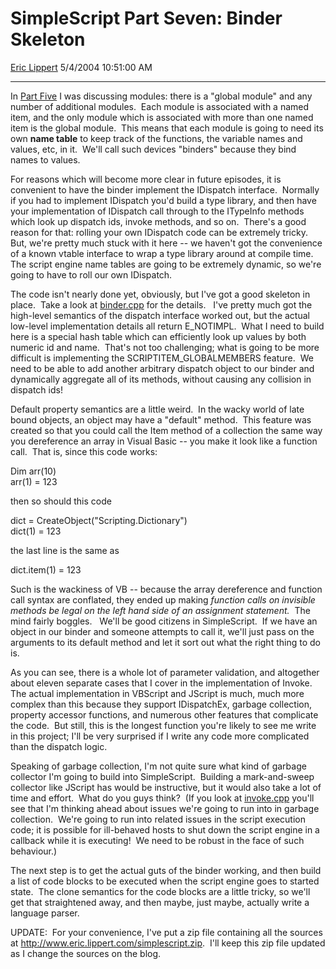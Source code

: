 # SimpleScript Part Seven: Binder Skeleton

[Eric Lippert](https://social.msdn.microsoft.com/profile/Eric%20Lippert) 5/4/2004 10:51:00 AM

-----

 

In [Part Five](/ericlippert/archive/2004/04/22/118585.aspx "http://blogs.msdn.com/ericlippert/archive/2004/04/22/118585.aspx") I was discussing modules: there is a "global module" and any number of additional modules.  Each module is associated with a named item, and the only module which is associated with more than one named item is the global module.  This means that each module is going to need its own **name table** to keep track of the functions, the variable names and values, etc, in it.  We'll call such devices "binders" because they bind names to values. 

For reasons which will become more clear in future episodes, it is convenient to have the binder implement the IDispatch interface.  Normally if you had to implement IDispatch you'd build a type library, and then have your implementation of IDispatch call through to the ITypeInfo methods which look up dispatch ids, invoke methods, and so on.  There's a good reason for that: rolling your own IDispatch code can be extremely tricky.  But, we're pretty much stuck with it here -- we haven't got the convenience of a known vtable interface to wrap a type library around at compile time.  The script engine name tables are going to be extremely dynamic, so we're going to have to roll our own IDispatch. 

The code isn't nearly done yet, obviously, but I've got a good skeleton in place.  Take a look at [binder.cpp](/ericlippert/articles/125805.aspx "http://blogs.msdn.com/ericlippert/articles/125805.aspx") for the details.   I've pretty much got the high-level semantics of the dispatch interface worked out, but the actual low-level implementation details all return E\_NOTIMPL.  What I need to build here is a special hash table which can efficiently look up values by both numeric id and name.  That's not too challenging; what is going to be more difficult is implementing the SCRIPTITEM\_GLOBALMEMBERS feature.  We need to be able to add another arbitrary dispatch object to our binder and dynamically aggregate all of its methods, without causing any collision in dispatch ids\!  

Default property semantics are a little weird.  In the wacky world of late bound objects, an object may have a "default" method.  This feature was created so that you could call the Item method of a collection the same way you dereference an array in Visual Basic -- you make it look like a function call.  That is, since this code works: 

Dim arr(10)  
arr(1) = 123 

then so should this code 

dict = CreateObject("Scripting.Dictionary")  
dict(1) = 123 

the last line is the same as 

dict.item(1) = 123 

Such is the wackiness of VB -- because the array dereference and function call syntax are conflated, they ended up making *function calls on invisible methods be legal on the left hand side of an assignment statement.*  The mind fairly boggles.   We'll be good citizens in SimpleScript.  If we have an object in our binder and someone attempts to call it, we'll just pass on the arguments to its default method and let it sort out what the right thing to do is.  

As you can see, there is a whole lot of parameter validation, and altogether about eleven separate cases that I cover in the implementation of Invoke.  The actual implementation in VBScript and JScript is much, much more complex than this because they support IDispatchEx, garbage collection, property accessor functions, and numerous other features that complicate the code.  But still, this is the longest function you're likely to see me write in this project; I'll be very surprised if I write any code more complicated than the dispatch logic. 

Speaking of garbage collection, I'm not quite sure what kind of garbage collector I'm going to build into SimpleScript.  Building a mark-and-sweep collector like JScript has would be instructive, but it would also take a lot of time and effort.  What do you guys think?  (If you look at [invoke.cpp](/ericlippert/articles/125807.aspx "http://blogs.msdn.com/ericlippert/articles/125807.aspx") you'll see that I'm thinking ahead about issues we're going to run into in garbage collection.  We're going to run into related issues in the script execution code; it is possible for ill-behaved hosts to shut down the script engine in a callback while it is executing\!  We need to be robust in the face of such behaviour.) 

The next step is to get the actual guts of the binder working, and then build a list of code blocks to be executed when the script engine goes to started state.  The clone semantics for the code blocks are a little tricky, so we'll get that straightened away, and then maybe, just maybe, actually write a language parser.

UPDATE:  For your convenience, I've put a zip file containing all the sources at <http://www.eric.lippert.com/simplescript.zip>.  I'll keep this zip file updated as I change the sources on the blog.

